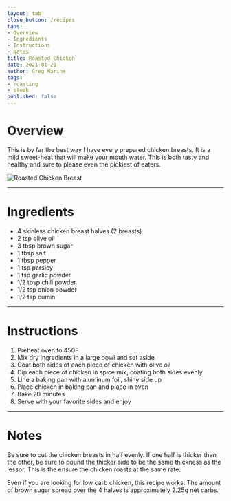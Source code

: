 ```yaml
---
layout: tab
close_button: /recipes
tabs:
- Overview
- Ingredients
- Instructions
- Notes
title: Roasted Chicken
date: 2021-01-21
author: Greg Marine
tags: 
- roasting
- steak
published: false
---
```


# Overview

This is by far the best way I have every prepared chicken breasts. It is a mild sweet-heat that will make your mouth water. This is both tasty and healthy and sure to please even the pickiest of eaters.

![Roasted Chicken Breast](/assets/img/collections/recipes/roasted-chicken-breast/roasted-chicken-breast.jpg "Best Roasted Chicken Breast")

<!--more-->

---

# Ingredients

- 4 skinless chicken breast halves (2 breasts)
- 2 tsp olive oil
- 3 tbsp brown sugar
- 1 tbsp salt
- 1 tbsp pepper
- 1 tsp parsley
- 1 tsp garlic powder
- 1/2 tbsp chili powder
- 1/2 tsp onion powder
- 1/2 tsp cumin

---

# Instructions

1. Preheat oven to 450F
2. Mix dry ingredients in a large bowl and set aside
3. Coat both sides of each piece of chicken with olive oil
4. Dip each piece of chicken in spice mix, coating both sides evenly
5. Line a baking pan with aluminum foil, shiny side up
6. Place chicken in baking pan and place in oven
7. Bake 20 minutes
8. Serve with your favorite sides and enjoy

---

# Notes

Be sure to cut the chicken breasts in half evenly. If one half is thicker than the other, be sure to pound the thicker side to be the same thickness as the lessor. This is the ensure the chicken roasts at the same rate.

Even if you are looking for low carb chicken, this recipe works. The amount of brown sugar spread over the 4 halves is approximately 2.25g net carbs.